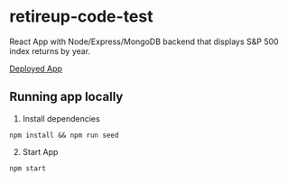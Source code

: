 # retireup-code-test

React App with Node/Express/MongoDB backend that displays S&amp;P 500 index returns by year.

[Deployed App](https://sp500-annual-returns.herokuapp.com/)

## Running app locally

1. Install dependencies
```
npm install && npm run seed
```

2. Start App
```
npm start
```
